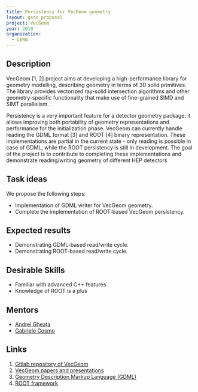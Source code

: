 ```yaml
---
title: Persistency for VecGeom geometry
layout: gsoc_proposal
project: VecGeom
year: 2019
organization:
  - CERN
---
```


## Description

VecGeom [1, 2] project aims at developing a high-performance library for
geometry modelling, describing geometry in terms of 3D solid primitives. The
library provides vectorized ray-solid intersection algorithms and other
geometry-specific functionality that make use of fine-grained SIMD and SIMT
parallelism.

Persistency is a very important feature for a detector geometry package: it
allows improving both portability of geometry representations and performance
for the initialization phase. VecGeom can currently handle reading the GDML
format [3] and ROOT [4] binary representation. These implementations are partial
in the current state - only reading is possible in case of GDML, while the ROOT
persistency is still in development. The goal of the project is to contribute to
completing these implementations and demonstrate reading/writing geometry of
different HEP detectors

## Task ideas

We propose the following steps:

- Implementation of GDML writer for VecGeom geometry.
- Complete the implementation of ROOT-based VecGeom persistency.

## Expected results

- Demonstrating GDML-based read/write cycle.
- Demonstrating ROOT-based read/write cycle.

## Desirable Skills

- Familiar with advanced C++ features
- Knowledge of ROOT is a plus

## Mentors

- [Andrei Gheata](mailto:andrei.gheata@cern.ch)
- [Gabriele Cosmo](mailto:gabriele.cosmo@cern.ch)

## Links

1.  [Gitlab repository of VecGeom](https://gitlab.cern.ch/VecGeom/VecGeom)
2.  [VecGeom papers and presentations](http://geant.cern.ch/content/publications#toc-vecgeom-publications-proceedings-and-presentations-in-20-eezmUTK1)
3.  [Geometry Description Markup Language (GDML)](http://gdml.web.cern.ch/GDML/)
4.  [ROOT framework](https://root.cern/)
